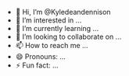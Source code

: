 - 👋 Hi, I’m @Kyledeandennison
- 👀 I’m interested in ...
- 🌱 I’m currently learning ...
- 💞️ I’m looking to collaborate on ...
- 📫 How to reach me ...
- 😄 Pronouns: ...
- ⚡ Fun fact: ...

<!---
Kyledeandennison/Kyledeandennison is a ✨ special ✨ repository because its `README.md` (this file) appears on your GitHub profile.
You can click the Preview link to take a look at your changes.
--->
